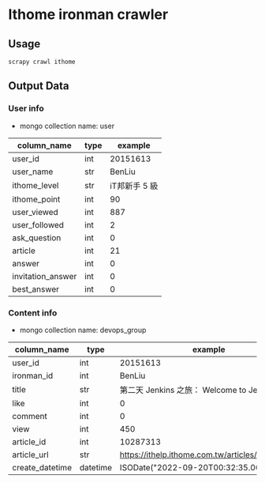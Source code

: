 # Ithome ironman crawler


## Usage
```
scrapy crawl ithome
```

## Output Data
### User info
- mongo collection name: user

| column_name       | type | example       |
|-------------------|------|---------------|
| user_id           | int  | 20151613      |
| user_name         | str  | BenLiu        |
| ithome_level      | str  | iT邦新手 5 級 |
| ithome_point      | int  | 90            |
| user_viewed       | int  | 887           |
| user_followed     | int  | 2             |
| ask_question      | int  | 0             |
| article           | int  | 21            |
| answer            | int  | 0             |
| invitation_answer | int  | 0             |
| best_answer       | int  | 0             |


### Content info
- mongo collection name: devops_group

| column_name     | type     | example                                        |
|-----------------|----------|------------------------------------------------|
| user_id         | int      | 20151613                                       |
| ironman_id      | int      | BenLiu                                         |
| title           | str      | 第二天 Jenkins 之旅： Welcome to Jenkins!      |
| like            | int      | 0                                              |
| comment         | int      | 0                                              |
| view            | int      | 450                                            |
| article_id      | int      | 10287313                                       |
| article_url     | str      | https://ithelp.ithome.com.tw/articles/10287313 |
| create_datetime | datetime | ISODate("2022-09-20T00:32:35.000Z")            |
